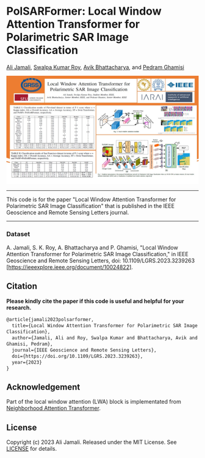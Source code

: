# PolSARFormer: Local Window Attention Transformer for Polarimetric SAR Image Classification



[Ali Jamali](https://www.researchgate.net/profile/Ali-Jamali), [Swalpa Kumar Roy](https://swalpa.github.io), [Avik Bhattacharya](http://www.mrslab.in/Avik/), and [Pedram Ghamisi](https://www.iarai.ac.at/people/pedramghamisi/)


<img src="PolSARFormer.jpg"/>


___________

This code is for the paper "Local Window Attention Transformer for Polarimetric SAR Image Classification" that is published in the IEEE Geoscience and Remote Sensing Letters journal.


---------------------
### Dataset


A. Jamali, S. K. Roy, A. Bhattacharya and P. Ghamisi, "Local Window Attention Transformer for Polarimetric SAR Image Classification," in IEEE Geoscience and Remote Sensing Letters, doi: 10.1109/LGRS.2023.3239263 [https://ieeexplore.ieee.org/document/10024822].


Citation
---------------------

**Please kindly cite the paper if this code is useful and helpful for your research.**

    @article{jamali2023polsarformer,
      title={Local Window Attention Transformer for Polarimetric SAR Image Classification},
      author={Jamali, Ali and Roy, Swalpa Kumar and Bhattacharya, Avik and Ghamisi, Pedram},
      journal={IEEE Geoscience and Remote Sensing Letters},
      doi={https://doi.org/10.1109/LGRS.2023.3239263},
      year={2023}  
    }

Acknowledgement
---------------------

Part of the local window attention (LWA) block is implementated from [Neighborhood Attention Transformer](https://github.com/SHI-Labs/Neighborhood-Attention-Transformer). 

## License

Copyright (c) 2023 Ali Jamali. Released under the MIT License. See [LICENSE](LICENSE) for details.
